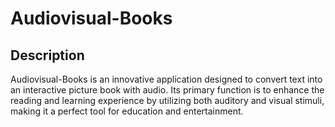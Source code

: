 # Audiovisual-Books

## Description

Audiovisual-Books is an innovative application designed to convert text into an interactive picture book with audio. Its primary function is to enhance the reading and learning experience by utilizing both auditory and visual stimuli, making it a perfect tool for education and entertainment.
